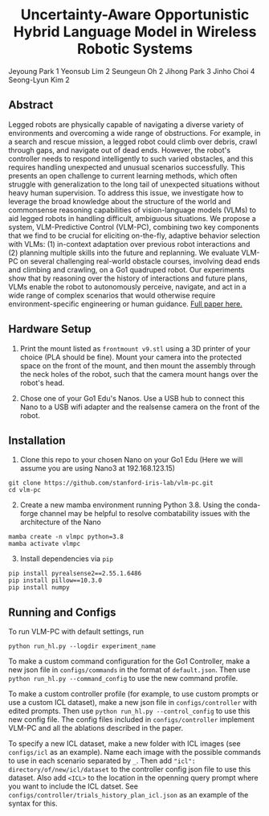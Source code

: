 <h1 style="text-align: center;">Uncertainty-Aware Opportunistic Hybrid Language Model in Wireless Robotic Systems</h1>

Jeyoung Park 1 Yeonsub Lim 2 Seungeun Oh 2 Jihong Park 3 Jinho Choi 4 Seong-Lyun Kim 2

## Abstract
Legged robots are physically capable of navigating a diverse variety of environments and overcoming a wide range of obstructions. For example, in a search and rescue mission, a legged robot could climb over debris, crawl through gaps, and navigate out of dead ends. However, the robot's controller needs to respond intelligently to such varied obstacles, and this requires handling unexpected and unusual scenarios successfully. This presents an open challenge to current learning methods, which often struggle with generalization to the long tail of unexpected situations without heavy human supervision. To address this issue, we investigate how to leverage the broad knowledge about the structure of the world and commonsense reasoning capabilities of vision-language models (VLMs) to aid legged robots in handling difficult, ambiguous situations. We propose a system, VLM-Predictive Control (VLM-PC), combining two key components that we find to be crucial for eliciting on-the-fly, adaptive behavior selection with VLMs: (1) in-context adaptation over previous robot interactions and (2) planning multiple skills into the future and replanning. We evaluate VLM-PC on several challenging real-world obstacle courses, involving dead ends and climbing and crawling, on a Go1 quadruped robot. Our experiments show that by reasoning over the history of interactions and future plans, VLMs enable the robot to autonomously perceive, navigate, and act in a wide range of complex scenarios that would otherwise require environment-specific engineering or human guidance. [Full paper here.](https://arxiv.org/abs/2407.02666) 

## Hardware Setup

1. Print the mount listed as `frontmount v9.stl` using a 3D printer of your choice (PLA should be fine). Mount your camera into the protected space on the front of the mount, and then mount the assembly through the neck holes of the robot, such that the camera mount hangs over the robot's head.

4. Chose one of your Go1 Edu's Nanos. Use a USB hub to connect this Nano to a USB wifi adapter and the realsense camera on the front of the robot.



## Installation

1. Clone this repo to your chosen Nano on your Go1 Edu (Here we will assume you are using Nano3 at 192.168.123.15)

```
git clone https://github.com/stanford-iris-lab/vlm-pc.git
cd vlm-pc
```

2. Create a new mamba environment running Python 3.8. Using the conda-forge channel may be helpful to resolve combatability issues with the architecture of the Nano

```
mamba create -n vlmpc python=3.8
mamba activate vlmpc
```
3. Install dependencies via `pip`
```
pip install pyrealsense2==2.55.1.6486
pip install pillow==10.3.0
pip install numpy
```

## Running and Configs

To run VLM-PC with default settings, run
```
python run_hl.py --logdir experiment_name
```
To make a custom command configuration for the Go1 Controller, make a new json file in `configs/commands` in the format of `default.json`. Then use `python run_hl.py --command_config` to use the new command profile.

To make a custom controller profile (for example, to use custom prompts or use a custom ICL dataset), make a new json file in `configs/controller` with edited prompts. Then use `python run_hl.py --control_config` to use this new config file. The config files included in `configs/controller` implement VLM-PC and all the ablations described in the paper. 

To specify a new ICL dataset, make a new folder with ICL images (see `configs/icl` as an example). Name each image with the possible commands to use in each scenario separated by `_`. Then add `"icl": directory/of/new/icl/dataset` to the controller config json file to use this dataset. Also add `<ICL>` to the location in the openning query prompt where you want to include the ICL datset. See `configs/controller/trials_history_plan_icl.json` as an example of the syntax for this.
